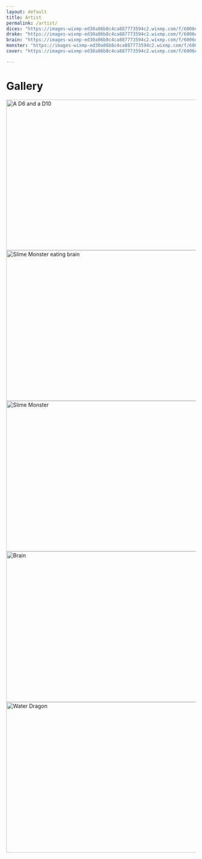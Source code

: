 ```yaml
---
layout: default
title: Artist
permalink: /artist/
dices: "https://images-wixmp-ed30a86b8c4ca887773594c2.wixmp.com/f/6006e9c8-d36e-45d4-aeb9-51b918141df4/ddzyk4u-2c04e6d0-ba6e-4a7e-9af1-6b44600b8587.png?token=eyJ0eXAiOiJKV1QiLCJhbGciOiJIUzI1NiJ9.eyJzdWIiOiJ1cm46YXBwOiIsImlzcyI6InVybjphcHA6Iiwib2JqIjpbW3sicGF0aCI6IlwvZlwvNjAwNmU5YzgtZDM2ZS00NWQ0LWFlYjktNTFiOTE4MTQxZGY0XC9kZHp5azR1LTJjMDRlNmQwLWJhNmUtNGE3ZS05YWYxLTZiNDQ2MDBiODU4Ny5wbmcifV1dLCJhdWQiOlsidXJuOnNlcnZpY2U6ZmlsZS5kb3dubG9hZCJdfQ.vcrbcbPX43WaRPwGZpSQ3bCtVFCjb4x0c5Mys5GO-QQ"
drake: "https://images-wixmp-ed30a86b8c4ca887773594c2.wixmp.com/f/6006e9c8-d36e-45d4-aeb9-51b918141df4/dd8zonk-f745fec8-349b-4620-9b45-335ef210902a.png/v1/fill/w_1192,h_670,q_70,strp/sculpt_of_a_water_dragon_by_bamarin_dd8zonk-pre.jpg?token=eyJ0eXAiOiJKV1QiLCJhbGciOiJIUzI1NiJ9.eyJzdWIiOiJ1cm46YXBwOjdlMGQxODg5ODIyNjQzNzNhNWYwZDQxNWVhMGQyNmUwIiwiaXNzIjoidXJuOmFwcDo3ZTBkMTg4OTgyMjY0MzczYTVmMGQ0MTVlYTBkMjZlMCIsIm9iaiI6W1t7ImhlaWdodCI6Ijw9NzIwIiwicGF0aCI6IlwvZlwvNjAwNmU5YzgtZDM2ZS00NWQ0LWFlYjktNTFiOTE4MTQxZGY0XC9kZDh6b25rLWY3NDVmZWM4LTM0OWItNDYyMC05YjQ1LTMzNWVmMjEwOTAyYS5wbmciLCJ3aWR0aCI6Ijw9MTI4MCJ9XV0sImF1ZCI6WyJ1cm46c2VydmljZTppbWFnZS5vcGVyYXRpb25zIl19.QAX5_LPWfB32uOx38fMckpYL-yaJ5mbV-e6w4iSbmzM"
brain: "https://images-wixmp-ed30a86b8c4ca887773594c2.wixmp.com/f/6006e9c8-d36e-45d4-aeb9-51b918141df4/ddt2i1v-634853e3-873a-40d9-a7ed-24be803c930f.png/v1/fill/w_1280,h_720,q_80,strp/brain_by_bamarin_ddt2i1v-fullview.jpg?token=eyJ0eXAiOiJKV1QiLCJhbGciOiJIUzI1NiJ9.eyJzdWIiOiJ1cm46YXBwOjdlMGQxODg5ODIyNjQzNzNhNWYwZDQxNWVhMGQyNmUwIiwiaXNzIjoidXJuOmFwcDo3ZTBkMTg4OTgyMjY0MzczYTVmMGQ0MTVlYTBkMjZlMCIsIm9iaiI6W1t7ImhlaWdodCI6Ijw9NzIwIiwicGF0aCI6IlwvZlwvNjAwNmU5YzgtZDM2ZS00NWQ0LWFlYjktNTFiOTE4MTQxZGY0XC9kZHQyaTF2LTYzNDg1M2UzLTg3M2EtNDBkOS1hN2VkLTI0YmU4MDNjOTMwZi5wbmciLCJ3aWR0aCI6Ijw9MTI4MCJ9XV0sImF1ZCI6WyJ1cm46c2VydmljZTppbWFnZS5vcGVyYXRpb25zIl19.EZiI03PwwOz8uf4DNbAe22_5IpQr8geKuYnuR1e9ouA"
monster: "https://images-wixmp-ed30a86b8c4ca887773594c2.wixmp.com/f/6006e9c8-d36e-45d4-aeb9-51b918141df4/ddt2eo9-00dc2907-24e6-4a83-84a8-c0958389d2bc.png/v1/fill/w_1280,h_720,q_80,strp/slime_monster_by_bamarin_ddt2eo9-fullview.jpg?token=eyJ0eXAiOiJKV1QiLCJhbGciOiJIUzI1NiJ9.eyJzdWIiOiJ1cm46YXBwOjdlMGQxODg5ODIyNjQzNzNhNWYwZDQxNWVhMGQyNmUwIiwiaXNzIjoidXJuOmFwcDo3ZTBkMTg4OTgyMjY0MzczYTVmMGQ0MTVlYTBkMjZlMCIsIm9iaiI6W1t7ImhlaWdodCI6Ijw9NzIwIiwicGF0aCI6IlwvZlwvNjAwNmU5YzgtZDM2ZS00NWQ0LWFlYjktNTFiOTE4MTQxZGY0XC9kZHQyZW85LTAwZGMyOTA3LTI0ZTYtNGE4My04NGE4LWMwOTU4Mzg5ZDJiYy5wbmciLCJ3aWR0aCI6Ijw9MTI4MCJ9XV0sImF1ZCI6WyJ1cm46c2VydmljZTppbWFnZS5vcGVyYXRpb25zIl19.F_Q3wREM8BtvmC7ea7VQQbaDAd3SIT3t6g6vE0L8ABo"
cover: "https://images-wixmp-ed30a86b8c4ca887773594c2.wixmp.com/f/6006e9c8-d36e-45d4-aeb9-51b918141df4/ddvp7h4-55b0e2a1-76ae-4463-9e60-f80cd84af6d2.png?token=eyJ0eXAiOiJKV1QiLCJhbGciOiJIUzI1NiJ9.eyJzdWIiOiJ1cm46YXBwOjdlMGQxODg5ODIyNjQzNzNhNWYwZDQxNWVhMGQyNmUwIiwiaXNzIjoidXJuOmFwcDo3ZTBkMTg4OTgyMjY0MzczYTVmMGQ0MTVlYTBkMjZlMCIsIm9iaiI6W1t7InBhdGgiOiJcL2ZcLzYwMDZlOWM4LWQzNmUtNDVkNC1hZWI5LTUxYjkxODE0MWRmNFwvZGR2cDdoNC01NWIwZTJhMS03NmFlLTQ0NjMtOWU2MC1mODBjZDg0YWY2ZDIucG5nIn1dXSwiYXVkIjpbInVybjpzZXJ2aWNlOmZpbGUuZG93bmxvYWQiXX0.BUqA4ujyu9gPGGDWw7ODGq9y0l02FC6hG49Iigrsx44"

---
```


# Gallery

<div class="gallery">
  <a target="_blank" href="{{ page.dices }}">
    <img src="{{ page.dices }}" alt="A D6 and a D10" width="600" height="400">
  </a>
</div>

<div class="gallery">
  <a target="_blank" href="{{ page.cover }}">
    <img src="{{ page.cover }}" alt="Slime Monster eating brain" width="600" height="400">
  </a>
</div>

<div class="gallery">
  <a target="_blank" href="{{ page.monster }}">
    <img src="{{ page.monster }}" alt="Slime Monster" width="600" height="400">
  </a>
</div>

<div class="gallery">
  <a target="_blank" href="{{ page.brain }}">
    <img src="{{ page.brain }}" alt="Brain" width="600" height="400">
  </a>
</div>

<div class="gallery">
  <a target="_blank" href="{{ page.drake }}">
    <img src="{{ page.drake }}" alt="Water Dragon" width="600" height="400">
  </a>
</div>


